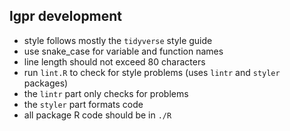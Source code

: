 ## lgpr development

- style follows mostly the `tidyverse` style guide
- use snake_case for variable and function names
- line length should not exceed 80 characters
- run `lint.R` to check for style problems (uses `lintr` and `styler` packages)
- the `lintr` part only checks for problems
- the `styler` part formats code
- all package R code should be in `./R`
